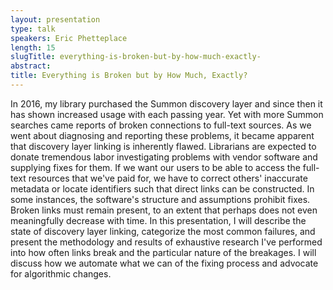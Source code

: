 ```yaml
---
layout: presentation
type: talk
speakers: Eric Phetteplace
length: 15
slugTitle: everything-is-broken-but-by-how-much-exactly-
abstract:
title: Everything is Broken but by How Much, Exactly?
---
```

In 2016, my library purchased the Summon discovery layer and since then it has shown increased usage with each passing year. Yet with more Summon searches came reports of broken connections to full-text sources. As we went about diagnosing and reporting these problems, it became apparent that discovery layer linking is inherently flawed. Librarians are expected to donate tremendous labor investigating problems with vendor software and supplying fixes for them. If we want our users to be able to access the full-text resources that we've paid for, we have to correct others' inaccurate metadata or locate identifiers such that direct links can be constructed. In some instances, the software's structure and assumptions prohibit fixes. Broken links must remain present, to an extent that perhaps does not even meaningfully decrease with time. In this presentation, I will describe the state of discovery layer linking, categorize the most common failures, and present the methodology and results of exhaustive research I've performed into how often links break and the particular nature of the breakages. I will discuss how we automate what we can of the fixing process and advocate for algorithmic changes.